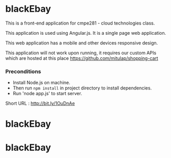 # blackEbay
This is a front-end application for cmpe281 - cloud technologies class.

This application is used using Angular.js. It is a single page web application.

This web application has a mobile and other devices responsive design.

This application will not work upon running, it requires our custom APIs which are hosted at this place https://github.com/mitulap/shopping-cart



### Preconditions

 * Install Node.js on machine.
 * Then run `npm install` in project directory to install dependencies.
 * Run 'node app.js' to start server.


Short URL : http://bit.ly/1OuDnAe
# blackEbay
# blackEbay
